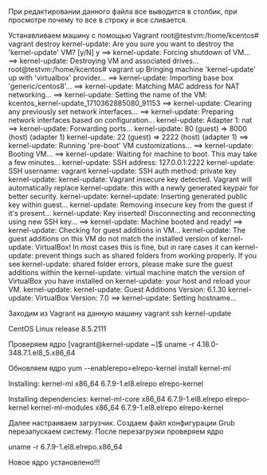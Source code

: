 При редактировании данного файла все выводится в столбик, при просмотре почему то все в строку и все сливается. 

Устанавливаем машину с помощью Vagrant
root@testvm:/home/kcentos# vagrant destroy
    kernel-update: Are you sure you want to destroy the 'kernel-update' VM? [y/N] y
==> kernel-update: Forcing shutdown of VM...
==> kernel-update: Destroying VM and associated drives...
root@testvm:/home/kcentos# vagrant up
Bringing machine 'kernel-update' up with 'virtualbox' provider...
==> kernel-update: Importing base box 'generic/centos8'...
==> kernel-update: Matching MAC address for NAT networking...
==> kernel-update: Setting the name of the VM: kcentos_kernel-update_1710362885080_91153
==> kernel-update: Clearing any previously set network interfaces...
==> kernel-update: Preparing network interfaces based on configuration...
    kernel-update: Adapter 1: nat
==> kernel-update: Forwarding ports...
    kernel-update: 80 (guest) => 8000 (host) (adapter 1)
    kernel-update: 22 (guest) => 2222 (host) (adapter 1)
==> kernel-update: Running 'pre-boot' VM customizations...
==> kernel-update: Booting VM...
==> kernel-update: Waiting for machine to boot. This may take a few minutes...
    kernel-update: SSH address: 127.0.0.1:2222
    kernel-update: SSH username: vagrant
    kernel-update: SSH auth method: private key
    kernel-update:
    kernel-update: Vagrant insecure key detected. Vagrant will automatically replace
    kernel-update: this with a newly generated keypair for better security.
    kernel-update:
    kernel-update: Inserting generated public key within guest...
    kernel-update: Removing insecure key from the guest if it's present...
    kernel-update: Key inserted! Disconnecting and reconnecting using new SSH key...
==> kernel-update: Machine booted and ready!
==> kernel-update: Checking for guest additions in VM...
    kernel-update: The guest additions on this VM do not match the installed version of
    kernel-update: VirtualBox! In most cases this is fine, but in rare cases it can
    kernel-update: prevent things such as shared folders from working properly. If you see
    kernel-update: shared folder errors, please make sure the guest additions within the
    kernel-update: virtual machine match the version of VirtualBox you have installed on
    kernel-update: your host and reload your VM.
    kernel-update:
    kernel-update: Guest Additions Version: 6.1.30
    kernel-update: VirtualBox Version: 7.0
==> kernel-update: Setting hostname...

Заходим из Vagrant на данную машину vagrant ssh
kernel-update

CentOS Linux release 8.5.2111

Проверяем ядро
[vagrant@kernel-update ~]$ uname -r
4.18.0-348.7.1.el8_5.x86_64

Обновляем ядро
yum --enablerepo=elrepo-kernel install kernel-ml

Installing:
 kernel-ml                         x86_64           6.7.9-1.el8.elrepo           elrepo-kernel
 
 Installing dependencies:
 kernel-ml-core                    x86_64            6.7.9-1.el8.elrepo          elrepo-kernel
 kernel-ml-modules                 x86_64            6.7.9-1.el8.elrepo           elrepo-kernel

Далее настраиваем загрузчик.
Создаем файл конфигурации Grub  перезапускаем систему.
После перезагрузки проверяем ядро

uname -r
6.7.9-1.el8.elrepo.x86_64

Новое ядро установлено!!!



